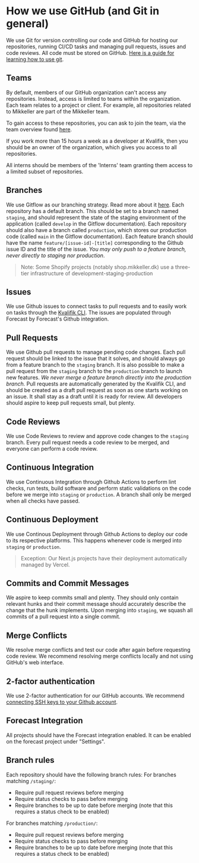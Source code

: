 # How we use GitHub (and Git in general)

We use Git for version controlling our code and GitHub for hosting our repositories, running CI/CD tasks and managing pull requests, issues and code reviews. All code must be stored on GitHub. [Here is a guide for learning how to use git](https://rogerdudler.github.io/git-guide/).

## Teams

By default, members of our GitHub organization can't access any repositories. Instead, access is limited to teams within the organization. Each team relates to a project or client. For example, all repositories related to Mikkeller are part of the Mikkeller team.

To gain access to these repositories, you can ask to join the team, via the team overview found [here](https://github.com/orgs/Kvalifik/teams).

If you work more than 15 hours a week as a developer at Kvalifik, then you should be an owner of the organization, which gives you access to all repositories.

All interns should be members of the 'Interns' team granting them access to a limited subset of repositories.

## Branches

We use Gitflow as our branching strategy. Read more about it [here](https://www.atlassian.com/git/tutorials/comparing-workflows/gitflow-workflow).
Each repository has a default branch. This should be set to a branch named `staging`, and should represent the state of the staging environment of the application (called `develop` in the Gitflow documentation).
Each repository should also have a branch called `production`, which stores our production code (called `main` in the Gitflow documentation).
Each feature branch should have the name `feature/[issue-id]-[title]` corresponding to the Github issue ID and the title of the issue. _You may only push to a feature branch, never directly to staging nor production_.

> Note: Some Shopify projects (notably shop.mikkeller.dk) use a three-tier infrastructure of development-staging-production

## Issues

We use Github issues to connect tasks to pull requests and to easily work on tasks through the [Kvalifik CLI](https://github.com/Kvalifik/Kvalifik-CLI). The issues are populated through Forecast by Forecast's Github integration.

## Pull Requests

We use Github pull requests to manage pending code changes. Each pull request should be linked to the issue that it solves, and should always go from a feature branch to the `staging` branch. It is also possible to make a pull request from the `staging` branch to the `production` branch to launch new features. _We never merge a feature branch directly into the production branch._ Pull requests are automatically generated by the Kvalifik CLI, and should be created as a draft pull request as soon as one starts working on an issue. It shall stay as a draft until it is ready for review. All developers should aspire to keep pull requests small, but plenty.

## Code Reviews

We use Code Reviews to review and approve code changes to the `staging` branch. Every pull request needs a code review to be merged, and everyone can perform a code review.

## Continuous Integration

We use Continuous Integration through Github Actions to perform lint checks, run tests, build software and perform static validations on the code before we merge into `staging` or `production`. A branch shall only be merged when all checks have passed.

## Continuous Deployment

We use Continous Deployment through Github Actions to deploy our code to its respective platforms. This happens whenever code is merged into `staging` or `production`.

> Exception: Our Next.js projects have their deployment automatically managed by Vercel.

## Commits and Commit Messages

We aspire to keep commits small and plenty. They should only contain relevant hunks and their commit message should accurately describe the change that the hunk implements. Upon merging into `staging`, we squash all commits of a pull request into a single commit.

## Merge Conflicts

We resolve merge conflicts and test our code after again before requesting code review. We recommend resolving merge conflicts locally and not using GitHub's web interface.

## 2-factor authentication

We use 2-factor authentication for our GitHub accounts. We recommend [connecting SSH keys to your Github account](https://docs.github.com/en/github/authenticating-to-github/connecting-to-github-with-ssh).

## Forecast Integration

All projects should have the Forecast integration enabled. It can be enabled on the forecast project under "Settings".

## Branch rules

Each repository should have the following branch rules:
For branches matching `/staging/`:

- Require pull request reviews before merging
- Require status checks to pass before merging
- Require branches to be up to date before merging (note that this requires a status check to be enabled)

For branches matching `/production/`:

- Require pull request reviews before merging
- Require status checks to pass before merging
- Require branches to be up to date before merging (note that this requires a status check to be enabled)
